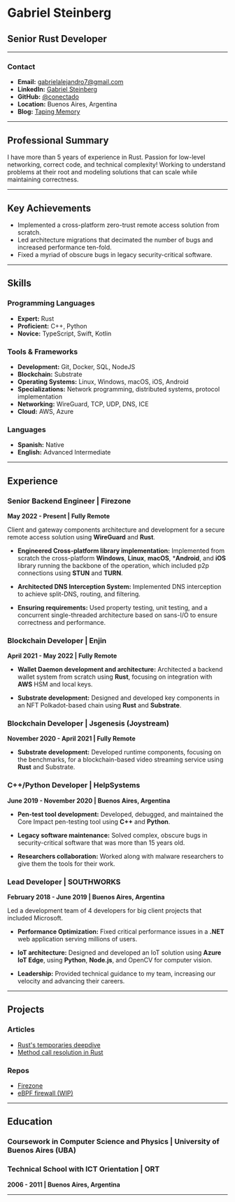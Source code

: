 # Gabriel Steinberg
## Senior Rust Developer

---

### Contact
- **Email:** gabrielalejandro7@gmail.com
- **LinkedIn:** [Gabriel Steinberg](https://www.linkedin.com/in/gabriel-s-40186a155/)
- **GitHub:** [@conectado](https://github.com/conectado)
- **Location:** Buenos Aires, Argentina
- **Blog:** [Taping Memory](https://taping-memory.dev/)

---

## Professional Summary

I have more than 5 years of experience in Rust. Passion for low-level networking, correct code, and technical complexity! Working to understand problems at their root and modeling solutions that can scale while maintaining correctness.

---

## Key Achievements

* Implemented a cross-platform zero-trust remote access solution from scratch.
* Led architecture migrations that decimated the number of bugs and increased performance ten-fold.
* Fixed a myriad of obscure bugs in legacy security-critical software.

---

## Skills

### Programming Languages
- **Expert:** Rust
- **Proficient:** C++, Python
- **Novice:** TypeScript, Swift, Kotlin

### Tools & Frameworks
- **Development:** Git, Docker, SQL, NodeJS
- **Blockchain:** Substrate
- **Operating Systems:** Linux, Windows, macOS, iOS, Android 
- **Specializations:** Network programming, distributed systems, protocol implementation
- **Networking:** WireGuard, TCP, UDP, DNS, ICE
- **Cloud:** AWS, Azure

### Languages
- **Spanish:** Native
- **English:** Advanced Intermediate

---

## Experience

### Senior Backend Engineer | Firezone
**May 2022 - Present | Fully Remote**

Client and gateway components architecture and development for a secure remote access solution using **WireGuard** and **Rust**.

* **Engineered Cross-platform library implementation:**  Implemented from scratch the cross-platform **Windows**, **Linux**, **macOS**, ***Android**, and **iOS** library running the backbone of the operation, which included p2p connections using **STUN** and **TURN**.

* **Architected DNS Interception System:** Implemented DNS interception to achieve split-DNS, routing, and filtering.

* **Ensuring requirements:** Used property testing, unit testing, and a concurrent single-threaded architecture based on sans-I/O to ensure correctness and performance.

### Blockchain Developer | Enjin  
**April 2021 - May 2022 | Fully Remote**

* **Wallet Daemon development and architecture:** Architected a backend wallet system from scratch using **Rust**, focusing on integration with **AWS** HSM and local keys.

* **Substrate development:** Designed and developed key components in an NFT Polkadot-based chain using **Rust** and **Substrate**.

### Blockchain Developer | Jsgenesis (Joystream)
**November 2020 - April 2021 | Fully Remote**

* **Substrate development:** Developed runtime components, focusing on the benchmarks, for a blockchain-based video streaming service using **Rust** and Substrate.

### C++/Python Developer | HelpSystems
**June 2019 - November 2020 | Buenos Aires, Argentina**

* **Pen-test tool development:** Developed, debugged, and maintained the Core Impact pen-testing tool using **C++** and **Python**.

* **Legacy software maintenance:** Solved complex, obscure bugs in security-critical software that was more than 15 years old.

* **Researchers collaboration:** Worked along with malware researchers to give them the tools for their work.

### Lead Developer | SOUTHWORKS
**February 2018 - June 2019 | Buenos Aires, Argentina**

Led a development team of 4 developers for big client projects that included Microsoft.

* **Performance Optimization:** Fixed critical performance issues in a **.NET** web application serving millions of users.

* **IoT architecture:** Designed and developed an IoT solution using **Azure IoT Edge**, using **Python**, **Node.js**, and OpenCV for computer vision.

* **Leadership:** Provided technical guidance to my team, increasing our velocity and advancing their careers.

---

## Projects

### Articles

- [Rust's temporaries deepdive](https://taping-memory.dev/temporaries-rabbit-hole/)
- [Method call resolution in Rust](https://taping-memory.dev/writeups/method-resolution/)

### Repos

- [Firezone](https://github.com/firezone/firezone)
- [eBPF firewall (WIP)](https://github.com/conectado/ebpf-firewall)

---

## Education

### Coursework in Computer Science and Physics | University of Buenos Aires (UBA)

### Technical School with ICT Orientation | ORT
**2006 - 2011 | Buenos Aires, Argentina**

---
